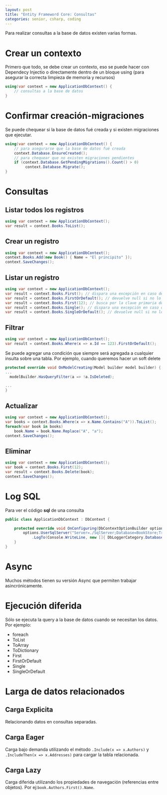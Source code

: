 ```yaml
---
layout: post
title: "Entity Frameword Core: Consultas"
categories: senior, csharp, coding
---
```


Para realizar consultas a la base de datos <!--more-->existen varias formas.

# Crear un contexto

Primero que todo, se debe crear un contexto, eso se puede hacer con Dependecy Injectio o directamente dentro de un bloque using (para asegurar la correcta limpieza de memoria y recursos)

```csharp
using(var context = new ApplicationDbContext() {
    // consultas a la base de datos
}
```

# Confirmar creación-migraciones

Se puede chequear si la base de datos fué creada y si existen migraciones que ejecutar.

```csharp
using(var context = new ApplicationDbContext() {
    // para asegurarse que la base de datos fué creada
    context.Database.EnsureCreated();
    // para chequear que no existen migraciones pendientes
    if (context.Database.GetPendingMigrations().Count() > 0)
         context.Database.Migrate();
}
```

# Consultas

## Listar todos los registros

```csharp
using var context = new ApplicationDbContext();
var result = context.Books.ToList();
```

## Crear un registro

```csharp
using var context = new ApplicationDbContext();
context.Books.Add(new Book() { Name = "El principito" });
context.SaveChanges();
```

## Listar un registro

```csharp
using var context = new ApplicationDbContext();
var result = context.Books.First(); // dispara una excepción en caso de no encontrar nada
var result = context.Books.FirstOrDefault(); // devuelve null si no lo encuentra
var result = context.Books.First(12); // busca por la clave primaria de la tabla
var result = context.Books.Single(); // dispara una excepción en caso de no encontrar nada o existen más de un elemento
var result = context.Books.SingleOrDefault(); // devuelve null si no lo encuentra o existen más de un elemento
```

## Filtrar

```csharp
using var context = new ApplicationDbContext();
var result = context.Books.Where(x => x.Id == 123).FirstOrDefault();
```

Se puede agregar una condición que siempre será agregada a cualquier insulta sobre una tabla. Por ejemplo, cuando queremos hacer un soft delete

```csharp
protected override void OnModelCreating(Model builder model builder) {
...
  modelBuilder.HasQueryFilter(a => !a.IsDeleted);

...
}
```

## Actualizar

```csharp
using var context = new ApplicationDbContext();
var books = context.Books.Where(x => x.Name.Contains("A")).ToList();
foreach(var book in books)
    book.Name = book.Name.Replace("A", "a");
context.SaveChanges();
```

## Eliminar

```csharp
using var context = new ApplicationDbContext();
var book = context.Books.First(12);
var result = context.Books.Delete(book);
context.SaveChanges();
```

# Log SQL

Para ver el código **sql** de una consulta

```csharp
public class ApplicationDbContext : DbContext {

    protected override void OnConfiguring(DbContextOptionBuilder options) {
        options.UserSqlServer("Server=./SqlServer;Database=BookStore;TrustServerCertificate=True;Trusted_Connection=True")
            .LogTo(Console.WriteLine, new []{ DbLoggerCategory.Database.Command.Name }, LogLevel.Information);
    }
}
```

# Async

Muchos métodos tienen su versión Async que permiten trabajar asincrónicamente.

# Ejecución diferida

Sólo se ejecuta la query a la base de datos cuando se necesitan los datos.
Por ejemplo:

- foreach
- ToList
- ToArray
- ToDictionary
- First
- FirstOrDefault
- Single
- SingleOrDefault

# Larga de datos relacionados

## Carga Explicita

Relacionando datos en consultas separadas.

## Carga Eager

Carga bajo demanda utilizando el método `.Include(x => x.Authors)` y `.IncludeThen(x => x.Addresses)` para cargar la tabla relacionada.

## Carga Lazy

Carga diferida utilizando los propiedades de navegación (referencias entre objetos). Por ej:`book.Authors.First().Name`.
